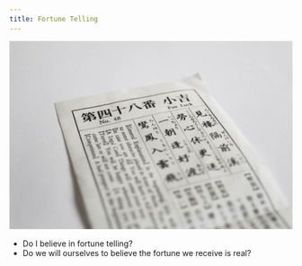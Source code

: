 ```yaml
---
title: Fortune Telling
---
```


<img src="assets/2013-fortune-1.jpg">

- Do I believe in fortune telling? 
- Do we will ourselves to believe the fortune we receive is real?
